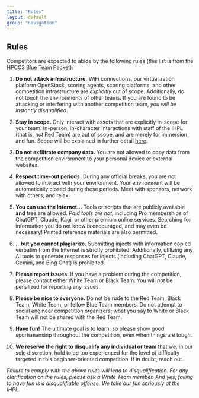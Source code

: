 ```yaml
---
title: "Rules"
layout: default
group: "navigation"
---
```


## Rules

Competitors are expected to abide by the following rules (this list is from the [HPCC3 Blue Team Packet](https://plinko.horse/packet)):

1. **Do not attack infrastructure.** WiFi connections, our virtualization platform OpenStack, scoring agents, scoring platforms, and other competition infrastructure are *explicitly* out of scope. Additionally, do not touch the environments of other teams. If you are found to be attacking or interfering with another competition team, *you will be instantly disqualified*.

2. **Stay in scope.** Only interact with assets that are explicitly in-scope for your team. In-person, in-character interactions with staff of the IHPL (that is, *not* Red Team) are out of scope, and are merely for immersion and fun. Scope will be explained in further detail [here](https://docs.google.com/document/d/1h3O9j2TszS4b1T6N15X5Osj6SZRtNNC9GiwNgdW53AI/edit?tab=t.0#heading=h.5pot9u5hi9f4).

3. **Do not exfiltrate company data.** You are not allowed to copy data from the competition environment to your personal device or external websites.

4. **Respect time-out periods.** During any official breaks, you are not allowed to interact with your environment. Your environment will be automatically closed during these periods. Meet with sponsors, network with others, and relax.

5. **You can use the Internet...** Tools or scripts that are publicly available **and** free are allowed. *Paid tools are not*, including Pro memberships of ChatGPT, Claude, Kagi, or other premium online services. Searching for information you do not know is encouraged, and may even be necessary\! Printed reference materials are also permitted.

6. **…but you cannot plagiarize.** Submitting injects with information copied verbatim from the Internet is strictly prohibited. Additionally, utilizing any AI tools to generate responses for injects (including ChatGPT, Claude, Gemini, and Bing Chat) is prohibited.

7. **Please report issues.** If you have a problem during the competition, please contact either White Team or Black Team. You will *not* be penalized for reporting any issues.

8. **Please be nice to everyone.** Do not be rude to the Red Team, Black Team, White Team, or fellow Blue Team members. Do not attempt to social engineer competition organizers; what you say to White or Black Team will not be shared with the Red Team.

9. **Have fun\!** The ultimate goal is to learn, so please show good sportsmanship throughout the competition, even when things are tough.

10. **We reserve the right to disqualify any individual or team** that we, in our sole discretion, hold to be too experienced for the level of difficulty targeted in this beginner-oriented competition. If in doubt, reach out.


*Failure to comply with the above rules will lead to disqualification. For any clarification on the rules, please ask a White Team member. And yes, failing to have fun is a disqualifiable offense. We take our fun seriously at the IHPL.*
